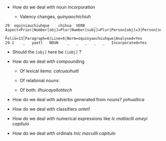 * How do we deal with noun incorporation

  * Valency changes, *quinyaochichiuh*

```
29	oqujniauchiuhque	chihua	VERB	_	Aspect=Prior|Number[obj]=Plur|Number[subj]=Plur|Person[obj]=3|Person[subj]=3|Subcat=Tran|Tense=Past|VerbForm=Fin	_	_	_	Folio=13|Paragraph=6|Line=6|Norm=oquinyaochiuhque|Analysed=Yes
29.1	_	yaotl	NOUN	_	_	_	_	_	Incorporated=Yes
```
  
  * Should the `[obj]` here be `[iobj]` ?

* How do we deal with compounding 

  * Of lexical items: *calcuauhuitl*

  * Of relational nouns: 

  * Of both: *ilhuicayollotitech*

* How do we deal with adverbs generated from nouns? *yohualtica*

* How do we deal with classifiers *ontetl*

* How do we deal with numerical expressions like *Ic matlactli omeyi capítulo*

* How do we deal with ordinals *Inic macuilli capítulo* 
